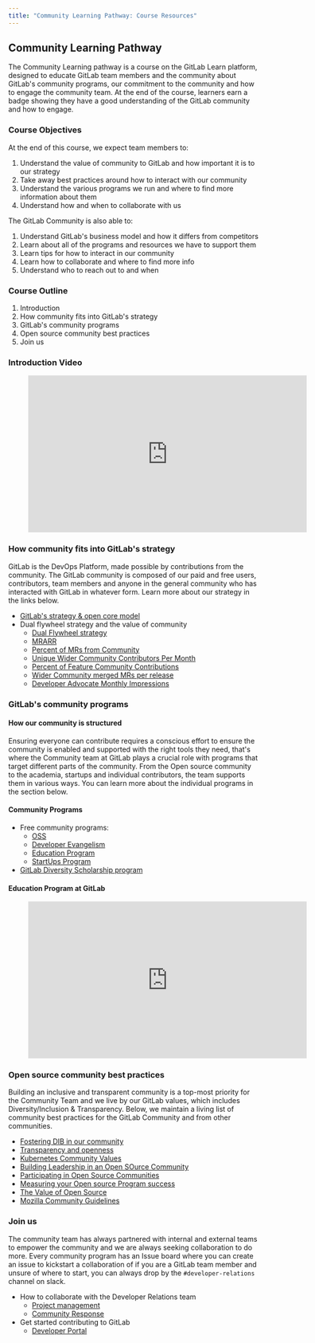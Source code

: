 ```yaml
---
title: "Community Learning Pathway: Course Resources"
---
```


## Community Learning Pathway

The Community Learning pathway is a course on the GitLab Learn platform, designed to educate GitLab team members and the community about GitLab's community programs, our commitment to the community and how to engage the community team. At the end of the course, learners earn a badge showing they have a good understanding of the GitLab community and how to engage.

### Course Objectives

At the end of this course, we expect team members to:

1. Understand the value of community to GitLab and how important it is to our strategy
1. Take away best practices around how to interact with our community
1. Understand the various programs we run and where to find more information about them
1. Understand how and when to collaborate with us

The GitLab Community is also able to:

1. Understand GitLab's business model and how it differs from competitors
1. Learn about all of the programs and resources we have to support them
1. Learn tips for how to interact in our community
1. Learn how to collaborate and where to find more info
1. Understand who to reach out to and when

### Course Outline

1. Introduction
1. How community fits into GitLab's strategy
1. GitLab's community programs
1. Open source community best practices
1. Join us

### Introduction Video

<figure class="video_container">
  <iframe width="560" height="315" src="https://www.youtube.com/embed/JGiwxKnxeRw" frameborder="0" allow="accelerometer; autoplay; clipboard-write; encrypted-media; gyroscope; picture-in-picture" allowfullscreen></iframe>
</figure>

### How community fits into GitLab's strategy

GitLab is the DevOps Platform, made possible by contributions from the community. The GitLab community is composed of our paid and free users, contributors, team members and anyone in the general community who has interacted with GitLab in whatever form. Learn more about our strategy in the links below.

* [GitLab's strategy & open core model](/handbook/company/stewardship/#how-open-source-benefits-from-open-core)
* Dual flywheel strategy and the value of community
  * [Dual Flywheel strategy](/handbook/company/strategy/#dual-flywheels)
  * [MRARR](/handbook/engineering/infrastructure/performance-indicators/#mrarr)
  * [Percent of MRs from Community](/handbook/engineering/infrastructure/performance-indicators/#percent-of-mrs-from-community)
  * [Unique Wider Community Contributors Per Month](/handbook/engineering/infrastructure/performance-indicators/#unique-wider-community-contributors-per-month)
  * [Percent of Feature Community Contributions](/handbook/engineering/infrastructure/performance-indicators/#percent-of-feature-community-contribution-mrs)
  * [Wider Community merged MRs per release](/handbook/marketing/developer-relations/performance-indicators/#wider-community-merged-mrs-per-release)
  * [Developer Advocate Monthly Impressions](/handbook/marketing/developer-relations/performance-indicators/#developer-advocacy-monthly-impressions)

### GitLab's community programs

#### How our community is structured

Ensuring everyone can contribute requires a conscious effort to ensure the community is enabled and supported with the right tools they need, that's where the Community team at GitLab plays a crucial role with programs that target different parts of the community. From the Open source community to the academia, startups and individual contributors, the team supports them in various ways. You can learn more about the individual programs in the section below.

#### Community Programs

* Free community programs:
  * [OSS](/handbook/marketing/developer-relations/community-programs/open-source-program/)
  * [Developer Evangelism](/handbook/marketing/developer-relations/developer-advocacy/)
  * [Education Program](/handbook/marketing/developer-relations/community-programs/education-program/)
  * [StartUps Program](/handbook/marketing/developer-relations/community-programs/startups-program/)
* [GitLab Diversity Scholarship program](https://about.gitlab.com/community/sponsorship/)

#### Education Program at GitLab

<figure class="video_container">
  <iframe width="560" height="315" src="https://www.youtube.com/embed/TJhdmOma4ZM" frameborder="0" allow="accelerometer; autoplay; clipboard-write; encrypted-media; gyroscope; picture-in-picture" allowfullscreen></iframe>
</figure>

### Open source community best practices

Building an inclusive and transparent community is a top-most priority for the Community Team and we live by our GitLab values, which includes Diversity/Inclusion & Transparency. Below, we maintain a living list of community best practices for the GitLab Community and from other communities.

* [Fostering DIB in our community](/handbook/values/#diversity-inclusion)
* [Transparency and openness](/handbook/values/#transparency)
* [Kubernetes Community Values](https://www.kubernetes.dev/community/values/#inclusive-is-better-than-exclusive)
* [Building Leadership in an Open SOurce Community](https://www.linuxfoundation.org/resources/open-source-guides/building-leadership-in-an-open-source-community)
* [Participating in Open Source Communities](https://www.linuxfoundation.org/resources/open-source-guides/participating-in-open-source-communities)
* [Measuring your Open source Program success](https://www.linuxfoundation.org/resources/open-source-guides/tools-managing-open-source-programs)
* [The Value of Open Source](https://www.redhat.com/en/blog/value-open-source)
* [Mozilla Community Guidelines](https://www.mozilla.org/en-US/about/governance/policies/participation/)

### Join us

The community team has always partnered with internal and external teams to empower the community and we are always seeking collaboration to do more. Every community program has an Issue board where you can create an issue to kickstart a collaboration of if you are a GitLab team member and unsure of where to start, you can always drop by the `#developer-relations` channel on slack.

* How to collaborate with the Developer Relations team
  * [Project management](/handbook/marketing/developer-relations/project-management/)
  * [Community Response](/handbook/marketing/developer-relations/developer-advocacy/community-response/)
* Get started contributing to GitLab
  * [Developer Portal](https://developer.gitlab.com/)
